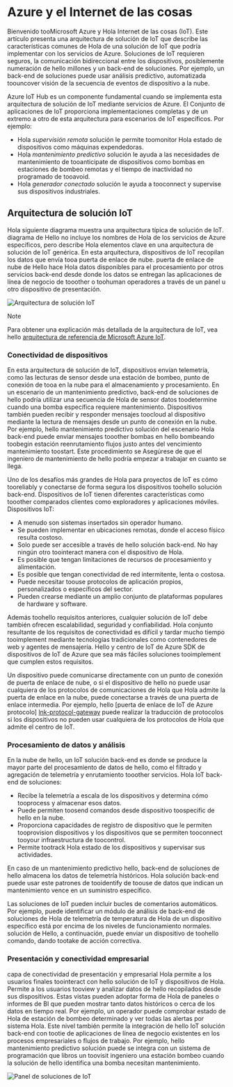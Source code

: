 
# <a name="azure-and-internet-of-things"></a>Azure y el Internet de las cosas

Bienvenido tooMicrosoft Azure y Hola Internet de las cosas (IoT). Este artículo presenta una arquitectura de solución de IoT que describe las características comunes de Hola de una solución de IoT que podría implementar con los servicios de Azure. Soluciones de IoT requieren seguros, la comunicación bidireccional entre los dispositivos, posiblemente numeración de hello millones y un back-end de soluciones. Por ejemplo, un back-end de soluciones puede usar análisis predictivo, automatizada toouncover visión de la secuencia de eventos de dispositivo a la nube.

Azure IoT Hub es un componente fundamental cuando se implementa esta arquitectura de solución de IoT mediante servicios de Azure. El Conjunto de aplicaciones de IoT proporciona implementaciones completas y de un extremo a otro de esta arquitectura para escenarios de IoT específicos. Por ejemplo:

* Hola *supervisión remota* solución le permite toomonitor Hola estado de dispositivos como máquinas expendedoras.
* Hola *mantenimiento predictivo* solución le ayuda a las necesidades de mantenimiento de tooanticipate de dispositivos como bombas en estaciones de bombeo remotas y el tiempo de inactividad no programado de tooavoid.
* Hola *generador conectado* solución le ayuda a tooconnect y supervise sus dispositivos industriales.

## <a name="iot-solution-architecture"></a>Arquitectura de solución IoT

Hola siguiente diagrama muestra una arquitectura típica de solución de IoT. diagrama de Hello no incluye los nombres de Hola de los servicios de Azure específicos, pero describe Hola elementos clave en una arquitectura de solución de IoT genérica. En esta arquitectura, dispositivos de IoT recopilan los datos que envía tooa puerta de enlace de nube. puerta de enlace de nube de Hello hace Hola datos disponibles para el procesamiento por otros servicios back-end desde donde los datos se entregan las aplicaciones de línea de negocio de tooother o toohuman operadores a través de un panel u otro dispositivo de presentación.

![Arquitectura de solución IoT][img-solution-architecture]

> [!NOTE]
> Para obtener una explicación más detallada de la arquitectura de IoT, vea hello [arquitectura de referencia de Microsoft Azure IoT][lnk-refarch].

### <a name="device-connectivity"></a>Conectividad de dispositivos

En esta arquitectura de solución de IoT, dispositivos envían telemetría, como las lecturas de sensor desde una estación de bombeo, punto de conexión de tooa en la nube para el almacenamiento y procesamiento. En un escenario de un mantenimiento predictivo, back-end de soluciones de hello podría utilizar una secuencia de Hola de sensor datos toodetermine cuando una bomba específica requiere mantenimiento. Dispositivos también pueden recibir y responder mensajes toocloud al dispositivo mediante la lectura de mensajes desde un punto de conexión en la nube. Por ejemplo, hello mantenimiento predictivo solución del escenario Hola back-end puede enviar mensajes tooother bombas en hello bombeando toobegin estación reenrutamiento flujos justo antes del vencimiento mantenimiento toostart. Este procedimiento se Asegúrese de que el ingeniero de mantenimiento de hello podría empezar a trabajar en cuanto se llega.

Uno de los desafíos más grandes de Hola para proyectos de IoT es cómo tooreliably y conectarse de forma segura los dispositivos toohello solución back-end. Dispositivos de IoT tienen diferentes características como tooother comparados clientes como exploradores y aplicaciones móviles. Dispositivos IoT:

* A menudo son sistemas insertados sin operador humano.
* Se pueden implementar en ubicaciones remotas, donde el acceso físico resulta costoso.
* Solo puede ser accesible a través de hello solución back-end. No hay ningún otro toointeract manera con el dispositivo de Hola.
* Es posible que tengan limitaciones de recursos de procesamiento y alimentación.
* Es posible que tengan conectividad de red intermitente, lenta o costosa.
* Puede necesitar toouse protocolos de aplicación propios, personalizados o específicos del sector.
* Pueden crearse mediante un amplio conjunto de plataformas populares de hardware y software.

Además toohello requisitos anteriores, cualquier solución de IoT debe también ofrecen escalabilidad, seguridad y confiabilidad. Hola conjunto resultante de los requisitos de conectividad es difícil y tardar mucho tiempo tooimplement mediante tecnologías tradicionales como contenedores de web y agentes de mensajería. Hello y centro de IoT de Azure SDK de dispositivos de IoT de Azure que sea más fáciles soluciones tooimplement que cumplen estos requisitos.

Un dispositivo puede comunicarse directamente con un punto de conexión de puerta de enlace de nube, o si el dispositivo de hello no puede usar cualquiera de los protocolos de comunicaciones de Hola que Hola admite la puerta de enlace en la nube, puede conectarse a través de una puerta de enlace intermedia. Por ejemplo, hello [puerta de enlace de IoT de Azure protocolo] [ lnk-protocol-gateway] puede realizar la traducción de protocolos si los dispositivos no pueden usar cualquiera de los protocolos de Hola que admite el centro de IoT.

### <a name="data-processing-and-analytics"></a>Procesamiento de datos y análisis

En la nube de hello, un IoT solución back-end es donde se produce la mayor parte del procesamiento de datos de hello, como el filtrado y agregación de telemetría y enrutamiento tooother servicios. Hola IoT back-end de soluciones:

* Recibe la telemetría a escala de los dispositivos y determina cómo tooprocess y almacenar esos datos. 
* Puede permiten toosend comandos desde dispositivo toospecific de hello en la nube.
* Proporciona capacidades de registro de dispositivo que le permiten tooprovision dispositivos y los dispositivos que se permiten tooconnect tooyour infraestructura de toocontrol.
* Permite tootrack Hola estado de los dispositivos y supervisar sus actividades.

En caso de un mantenimiento predictivo hello, back-end de soluciones de hello almacena los datos de telemetría históricos. Hola solución back-end puede usar este patrones de tooidentify de toouse de datos que indican un mantenimiento vence en un suministro específico.

Las soluciones de IoT pueden incluir bucles de comentarios automáticos. Por ejemplo, puede identificar un módulo de análisis de back-end de soluciones de Hola de telemetría de temperatura de Hola de un dispositivo específico está por encima de los niveles de funcionamiento normales. solución de Hello, a continuación, puede enviar un dispositivo de toohello comando, dando tootake de acción correctiva.

### <a name="presentation-and-business-connectivity"></a>Presentación y conectividad empresarial

capa de conectividad de presentación y empresarial Hola permite a los usuarios finales toointeract con hello solución de IoT y dispositivos de Hola. Permite a los usuarios tooview y analizar datos de hello recopilados desde sus dispositivos. Estas vistas pueden adoptar forma de Hola de paneles o informes de BI que pueden mostrar tanto datos históricos o cerca de los datos en tiempo real. Por ejemplo, un operador puede comprobar estado de Hola de estación de bombeo determinado y ver todas las alertas por sistema Hola. Este nivel también permite la integración de hello IoT solución back-end con tootie de aplicaciones de línea de negocio existentes en los procesos empresariales o flujos de trabajo. Por ejemplo, hello mantenimiento predictivo solución puede se integra con un sistema de programación que libros un toovisit ingeniero una estación bombeo cuando la solución de hello identifica una bomba necesitan mantenimiento.

![Panel de soluciones de IoT][img-dashboard]

[img-solution-architecture]: ./media/iot-azure-and-iot/iot-reference-architecture.png
[img-dashboard]: ./media/iot-azure-and-iot/iot-suite.png

[lnk-machinelearning]: http://azure.microsoft.com/documentation/services/machine-learning/
[Azure IoT Suite]: http://azure.microsoft.com/solutions/iot
[lnk-protocol-gateway]:  ../articles/iot-hub/iot-hub-protocol-gateway.md
[lnk-refarch]: http://download.microsoft.com/download/A/4/D/A4DAD253-BC21-41D3-B9D9-87D2AE6F0719/Microsoft_Azure_IoT_Reference_Architecture.pdf
